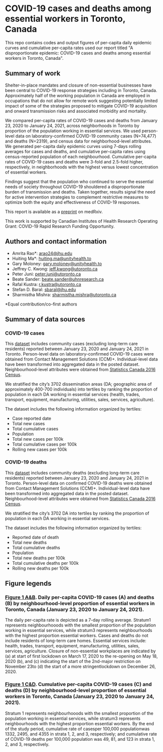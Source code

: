 # COVID-19 cases and deaths among essential workers in Toronto, Canada
This repo contains codes and output figures of per-capita daily epidemic curves and cumulative per-capita rates used our report titled "A disproportionate epidemic: COVID-19 cases and deaths among essential workers in Toronto, Canada".

## Summary of work
Shelter-in-place mandates and closure of non-essential businesses have been central to COVID-19 response strategies including in Toronto, Canada. Approximately half of the working population in Canada are employed in occupations that do not allow for remote work suggesting potentially limited impact of some of the strategies proposed to mitigate COVID-19 acquisition and onward transmission risks and associated morbidity and mortality. 

We compared per-capita rates of COVID-19 cases and deaths from January 23, 2020 to January 24, 2021, across neighborhoods in Toronto by proportion of the population working in essential services. We used person-level data on laboratory-confirmed COVID-19 community cases (N=74,477) and deaths (N=2319), and census data for neighborhood-level attributes. We generated per-capita daily epidemic curves using 7-days rolling averages for cases and deaths, and cumulative per-capita rates using census-reported population of each neighbourhood. Cumulative per-capita rates of COVID-19 cases and deaths were 3-fold and 2.5-fold higher, respectively, in neighborhoods with the highest versus lowest concentration of essential workers. 

Findings suggest that the population who continued to serve the essential needs of society throughout COVID-19 shouldered a disproportionate burden of transmission and deaths. Taken together, results signal the need for active intervention strategies to complement restrictive measures to optimize both the equity and effectiveness of COVID-19 responses.

This report is available as a [preprint](https://www.medrxiv.org/content/10.1101/2021.02.15.21251572v1.full-text) on medRxiv.

This work is supported by Canadian Institutes of Health Research Operating Grant: COVID-19 Rapid Research Funding Opportunity.

## Authors and contact information
* Amrita Rao*: [arao24@jhu.edu](mailto:arao24@jhu.edu)
* Huiting Ma*: [huiting.ma@unityhealth.to](mailto:huiting.ma@unityhealth.to)
* Gary Moloney: [gary.moloney@unityhealth.to](mailto:gary.moloney@unityhealth.to)
* Jeffrey C. Kwong: [jeff.kwong@utoronto.ca](mailto:jeff.kwong@utoronto.ca)
* Peter Juni: [peter.juni@utoronto.ca](mailto:peter.juni@utoronto.ca)
* Beate Sander: [beate.sander@uhnresearch.ca](mailto:beate.sander@uhnresearch.ca)
* Rafal Kustra: [r.kustra@utoronto.ca](mailto:r.kustra@utoronto.ca)
* Stefan D. Baral: [sbaral@jhu.edu](mailto:sbaral@jhu.edu)
* Sharmistha Mishra: [sharmistha.mishra@utoronto.ca](mailto:sharmistha.mishra@utoronto.ca)

*Equal contribution/co-first authors

## Summary of data sources
### COVID-19 cases
This [dataset](https://github.com/mishra-lab/cihr-multiprovince-covid-project/blob/322d928eec34d1c5fcc8097de0e423e852398688/publications/COVID%20risk%20among%20essential%20workers%20in%20Toronto/Figure1AC_cases.csv) includes community cases (excluding long-term care residents) reported between January 23, 2020 and January 24, 2021 in Toronto. Person-level data on laboratory-confirmed COVID-19 cases were obtained from Contact Management Solutions (CCM)+. Individual-level data have been transformed into aggregated data in the posted dataset. Neighbourhood-level attributes were obtained from [Statistics Canada 2016 Census](https://www12.statcan.gc.ca/census-recensement/2016/dp-pd/index-eng.cfm).

We stratified the city’s 3702 dissemination areas (DA; geographic area of approximately 400-700 individuals) into tertiles by ranking the proportion of population in each DA working in essential services (health, trades, transport, equipment, manufacturing, utilities, sales, services, agriculture).

The dataset includes the following information organized by tertiles:
* Case reported date
* Total new cases
* Total cumulative cases
* Population
* Total new cases per 100k
* Total cumulative cases per 100k
* Rolling new cases per 100k

### COVID-19 deaths
This [dataset](https://github.com/mishra-lab/cihr-multiprovince-covid-project/blob/322d928eec34d1c5fcc8097de0e423e852398688/publications/COVID%20risk%20among%20essential%20workers%20in%20Toronto/Figure1BD_death.csv) includes community deaths (excluding long-term care residents) reported between January 23, 2020 and January 24, 2021 in Toronto. Person-level data on confirmed COVID-19 deaths were obtained from Contact Management Solutions (CCM)+. Individual-level data have been transformed into aggregated data in the posted dataset. Neighbourhood-level attributes were obtained from [Statistics Canada 2016 Census](https://www12.statcan.gc.ca/census-recensement/2016/dp-pd/index-eng.cfm).

We stratified the city’s 3702 DA into tertiles by ranking the proportion of population in each DA working in essential services.

The dataset includes the following information organized by tertiles:
* Reported date of death
* Total new deaths
* Total cumulative deaths
* Population
* Total new deaths per 100k
* Total cumulative deaths per 100k
* Rolling new deaths per 100k

## Figure legends
### [Figure 1 A&B](https://github.com/mishra-lab/cihr-multiprovince-covid-project/blob/4d251054a71f4bdb9ec545bfe971d68441ef89eb/publications/COVID%20risk%20among%20essential%20workers%20in%20Toronto/Figure1_Final.png). Daily per-capita COVID-19 cases (A) and deaths (B) by neighbourhood-level proportion of essential workers in Toronto, Canada (January 23, 2020 to January 24, 2021).
The daily per-capita rate is depicted as a 7-day rolling average. Stratum1 represents neighbourhooods with the smallest proportion of the population working in essential services, while stratum3 represents neighbourhoods with the highest proportion essential workers. Cases and deaths do not include residents of long-term care homes. Essential services include: health, trades, transport, equipment, manufacturing, utilities, sales, services, agriculture. Closure of non-essential workplaces are indicated by (a) at start of first lockdown on March 17, 2020 to the re-opening on May 18, 2020 (b), and (c) indicating the start of the 2nd-major restriction on November 23to (d) the start of a more stringentlockdown on December 26, 2020. 

### [Figure 1 C&D](https://github.com/mishra-lab/cihr-multiprovince-covid-project/blob/4d251054a71f4bdb9ec545bfe971d68441ef89eb/publications/COVID%20risk%20among%20essential%20workers%20in%20Toronto/Figure1_Final.png). Cumulative per-capita COVID-19 cases (C) and deaths (D) by neighbourhood-level proportion of essential workers in Toronto, Canada (January 23, 2020 to January 24, 2021).
Stratum 1 represents neighbourhooods with the smallest proportion of the population working in essential services, while stratum3 represents neighbourhoods with the highest proportion essential workers. By the end of the study period, cumulative rate of casesper 100,000 populationwas 1332, 2495, and 4355 in strata 1, 2, and 3, respectively; and cumulative rate of COVID-19 deaths per 100,000 population was 49, 81, and 123 in strata 1, 2, and 3, respectively. 

